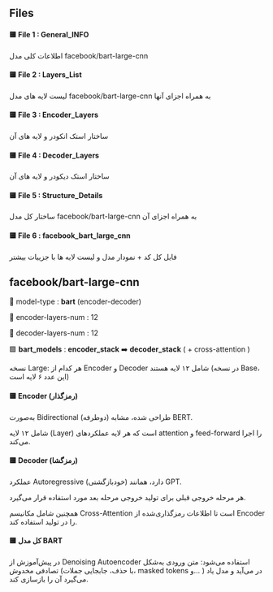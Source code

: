 ## Files 
#### 🟨 File 1 : General_INFO
اطلاعات کلی مدل facebook/bart-large-cnn
#### 🟨 File 2 : Layers_List
لیست لایه های مدل facebook/bart-large-cnn به همراه اجزای آنها
#### 🟨 File 3 : Encoder_Layers
ساختار استک انکودر و لایه های آن
#### 🟨 File 4 : Decoder_Layers
ساختار استک دیکودر و لایه های آن
#### 🟨 File 5 : Structure_Details
ساختار کل مدل facebook/bart-large-cnn به همراه اجزای آن
#### 🟨 File 6 : facebook_bart_large_cnn
فایل کل کد + نمودار مدل و لیست لایه ها با جزییات بیشتر

## facebook/bart-large-cnn
🔵 model-type : __bart__ (encoder-decoder)

🔵 encoder-layers-num : 12 

🔵 decoder-layers-num : 12 

🟩 __bart_models__  :  __encoder_stack__  ➡️ __decoder_stack__ ( + cross-attention )

 نسخه Large: هر کدام از Encoder و Decoder شامل ۱۲ لایه هستند (در نسخه Base، این عدد ۶ لایه است)


#### 🟨 Encoder (رمزگذار)

به‌صورت Bidirectional (دوطرفه) طراحی شده، مشابه BERT.

شامل ۱۲ لایه (Layer) است که هر لایه عملکردهای attention و feed-forward را اجرا می‌کند.

#### 🟨 Decoder (رمزگشا)

عملکرد Autoregressive (خودبازگشتی) دارد، همانند GPT.

هر مرحله خروجی قبلی برای تولید خروجی مرحله بعد مورد استفاده قرار می‌گیرد.

همچنین شامل مکانیسم Cross-Attention است تا اطلاعات رمزگذاری‌شده از Encoder را در تولید استفاده کند.

#### 🟨 کل مدل BART

در پیش‌آموزش از Denoising Autoencoder استفاده می‌شود: متن ورودی به‌شکل تصادفی مخدوش (با حذف، جابجایی جملات، masked tokens و… ) در می‌آید و مدل یاد می‌گیرد آن را بازسازی کند.
